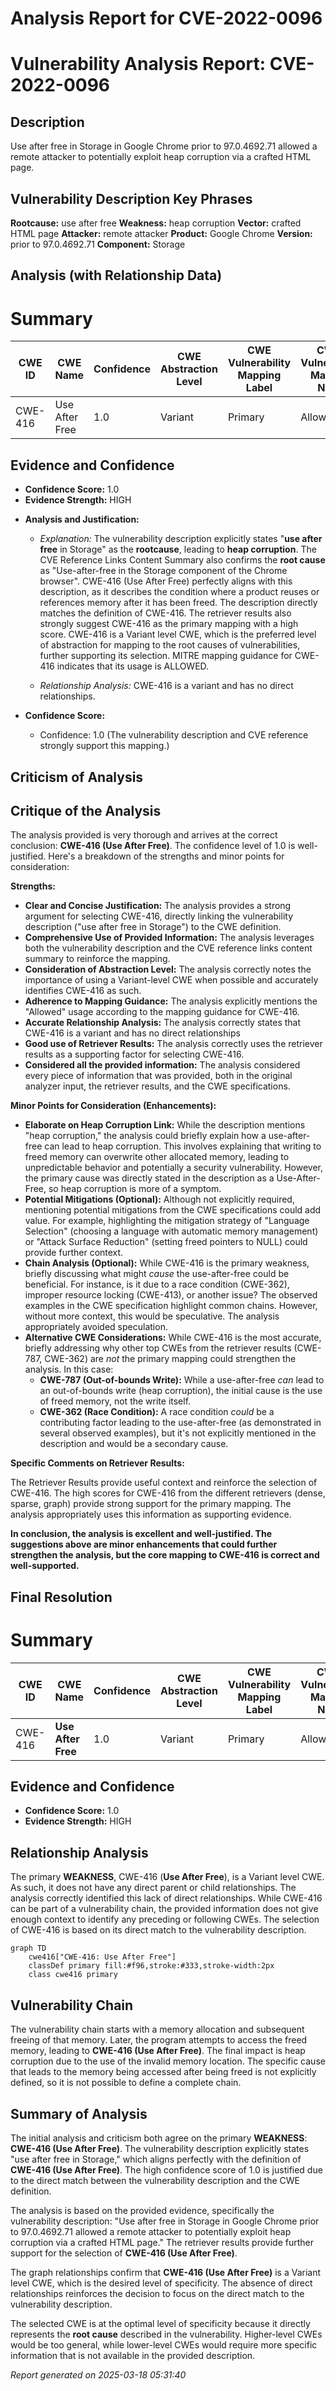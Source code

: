 # Analysis Report for CVE-2022-0096

# Vulnerability Analysis Report: CVE-2022-0096

## Description

Use after free in Storage in Google Chrome prior to 97.0.4692.71 allowed a remote attacker to potentially exploit heap corruption via a crafted HTML page.

## Vulnerability Description Key Phrases

**Rootcause:** use after free
**Weakness:** heap corruption
**Vector:** crafted HTML page
**Attacker:** remote attacker
**Product:** Google Chrome
**Version:** prior to 97.0.4692.71
**Component:** Storage

## Analysis (with Relationship Data)

# Summary
| CWE ID | CWE Name | Confidence | CWE Abstraction Level | CWE Vulnerability Mapping Label | CWE-Vulnerability Mapping Notes |
|---|---|---|---|---|---|
| CWE-416 | Use After Free | 1.0 | Variant | Primary | Allowed |

## Evidence and Confidence

*   **Confidence Score:** 1.0
*   **Evidence Strength:** HIGH

- **Analysis and Justification:**  
  - *Explanation:* The vulnerability description explicitly states "**use after free** in Storage" as the **rootcause**, leading to **heap corruption**. The CVE Reference Links Content Summary also confirms the **root cause** as "Use-after-free in the Storage component of the Chrome browser". CWE-416 (Use After Free) perfectly aligns with this description, as it describes the condition where a product reuses or references memory after it has been freed. The description directly matches the definition of CWE-416. The retriever results also strongly suggest CWE-416 as the primary mapping with a high score. CWE-416 is a Variant level CWE, which is the preferred level of abstraction for mapping to the root causes of vulnerabilities, further supporting its selection. MITRE mapping guidance for CWE-416 indicates that its usage is ALLOWED.
  
  - *Relationship Analysis:* CWE-416 is a variant and has no direct relationships.

- **Confidence Score:**  
  - Confidence: 1.0 (The vulnerability description and CVE reference strongly support this mapping.)

## Criticism of Analysis

## Critique of the Analysis

The analysis provided is very thorough and arrives at the correct conclusion: **CWE-416 (Use After Free)**. The confidence level of 1.0 is well-justified. Here's a breakdown of the strengths and minor points for consideration:

**Strengths:**

*   **Clear and Concise Justification:** The analysis provides a strong argument for selecting CWE-416, directly linking the vulnerability description ("use after free in Storage") to the CWE definition.
*   **Comprehensive Use of Provided Information:** The analysis leverages both the vulnerability description and the CVE reference links content summary to reinforce the mapping.
*   **Consideration of Abstraction Level:** The analysis correctly notes the importance of using a Variant-level CWE when possible and accurately identifies CWE-416 as such.
*   **Adherence to Mapping Guidance:** The analysis explicitly mentions the "Allowed" usage according to the mapping guidance for CWE-416.
*   **Accurate Relationship Analysis:** The analysis correctly states that CWE-416 is a variant and has no direct relationships
*   **Good use of Retriever Results:** The analysis correctly uses the retriever results as a supporting factor for selecting CWE-416.
*   **Considered all the provided information:** The analysis considered every piece of information that was provided, both in the original analyzer input, the retriever results, and the CWE specifications.

**Minor Points for Consideration (Enhancements):**

*   **Elaborate on Heap Corruption Link:** While the description mentions "heap corruption," the analysis could briefly explain how a use-after-free can lead to heap corruption. This involves explaining that writing to freed memory can overwrite other allocated memory, leading to unpredictable behavior and potentially a security vulnerability. However, the primary cause was directly stated in the description as a Use-After-Free, so heap corruption is more of a symptom.
*   **Potential Mitigations (Optional):** Although not explicitly required, mentioning potential mitigations from the CWE specifications could add value. For example, highlighting the mitigation strategy of "Language Selection" (choosing a language with automatic memory management) or "Attack Surface Reduction" (setting freed pointers to NULL) could provide further context.
*   **Chain Analysis (Optional):** While CWE-416 is the primary weakness, briefly discussing what might *cause* the use-after-free could be beneficial. For instance, is it due to a race condition (CWE-362), improper resource locking (CWE-413), or another issue? The observed examples in the CWE specification highlight common chains. However, without more context, this would be speculative. The analysis appropriately avoided speculation.
*   **Alternative CWE Considerations:** While CWE-416 is the most accurate, briefly addressing why other top CWEs from the retriever results (CWE-787, CWE-362) are *not* the primary mapping could strengthen the analysis. In this case:
    *   **CWE-787 (Out-of-bounds Write):** While a use-after-free *can* lead to an out-of-bounds write (heap corruption), the initial cause is the use of freed memory, not the write itself.
    *   **CWE-362 (Race Condition):** A race condition *could* be a contributing factor leading to the use-after-free (as demonstrated in several observed examples), but it's not explicitly mentioned in the description and would be a secondary cause.

**Specific Comments on Retriever Results:**

The Retriever Results provide useful context and reinforce the selection of CWE-416. The high scores for CWE-416 from the different retrievers (dense, sparse, graph) provide strong support for the primary mapping. The analysis appropriately uses this information as supporting evidence.

**In conclusion, the analysis is excellent and well-justified. The suggestions above are minor enhancements that could further strengthen the analysis, but the core mapping to CWE-416 is correct and well-supported.**

## Final Resolution

# Summary
| CWE ID | CWE Name | Confidence | CWE Abstraction Level | CWE Vulnerability Mapping Label | CWE-Vulnerability Mapping Notes |
|---|---|---|---|---|---|
| CWE-416 | **Use After Free** | 1.0 | Variant | Primary | Allowed |

## Evidence and Confidence

*   **Confidence Score:** 1.0
*   **Evidence Strength:** HIGH

## Relationship Analysis
The primary **WEAKNESS**, CWE-416 (**Use After Free**), is a Variant level CWE. As such, it does not have any direct parent or child relationships. The analysis correctly identified this lack of direct relationships. While CWE-416 can be part of a vulnerability chain, the provided information does not give enough context to identify any preceding or following CWEs. The selection of CWE-416 is based on its direct match to the vulnerability description.

```mermaid
graph TD
    cwe416["CWE-416: Use After Free"]
    classDef primary fill:#f96,stroke:#333,stroke-width:2px
    class cwe416 primary
```

## Vulnerability Chain
The vulnerability chain starts with a memory allocation and subsequent freeing of that memory. Later, the program attempts to access the freed memory, leading to **CWE-416 (Use After Free)**. The final impact is heap corruption due to the use of the invalid memory location. The specific cause that leads to the memory being accessed after being freed is not explicitly defined, so it is not possible to define a complete chain.

## Summary of Analysis
The initial analysis and criticism both agree on the primary **WEAKNESS**: **CWE-416 (Use After Free)**. The vulnerability description explicitly states "use after free in Storage," which aligns perfectly with the definition of **CWE-416 (Use After Free)**. The high confidence score of 1.0 is justified due to the direct match between the vulnerability description and the CWE definition.

The analysis is based on the provided evidence, specifically the vulnerability description: "Use after free in Storage in Google Chrome prior to 97.0.4692.71 allowed a remote attacker to potentially exploit heap corruption via a crafted HTML page." The retriever results provide further support for the selection of **CWE-416 (Use After Free)**.

The graph relationships confirm that **CWE-416 (Use After Free)** is a Variant level CWE, which is the desired level of specificity. The absence of direct relationships reinforces the decision to focus on the direct match to the vulnerability description.

The selected CWE is at the optimal level of specificity because it directly represents the **root cause** described in the vulnerability. Higher-level CWEs would be too general, while lower-level CWEs would require more specific information that is not available in the provided description.



*Report generated on 2025-03-18 05:31:40*
